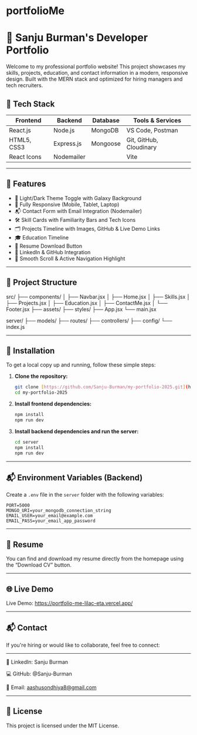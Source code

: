 # portfolioMe
# 🌌 Sanju Burman's Developer Portfolio

Welcome to my professional portfolio website! This project showcases my skills, projects, education, and contact information in a modern, responsive design. Built with the MERN stack and optimized for hiring managers and tech recruiters.

## 🚀 Tech Stack

| Frontend        | Backend         | Database  | Tools & Services       |
|-----------------|-----------------|-----------|-------------------------|
| React.js        | Node.js         | MongoDB   | VS Code, Postman       |
| HTML5, CSS3     | Express.js      | Mongoose  | Git, GitHub, Cloudinary |
| React Icons     | Nodemailer      |           | Vite                   |

---

## 📸 Features

- 🌙 Light/Dark Theme Toggle with Galaxy Background
- 📱 Fully Responsive (Mobile, Tablet, Laptop)
- 📬 Contact Form with Email Integration (Nodemailer)
- 🛠️ Skill Cards with Familiarity Bars and Tech Icons
- 🗂️ Projects Timeline with Images, GitHub & Live Demo Links
- 🎓 Education Timeline
- 📄 Resume Download Button
- 🔗 LinkedIn & GitHub Integration
- 🧭 Smooth Scroll & Active Navigation Highlight

---

## 📁 Project Structure

src/
├── components/
│ ├── Navbar.jsx
│ ├── Home.jsx
│ ├── Skills.jsx
│ ├── Projects.jsx
│ ├── Education.jsx
│ ├── ContactMe.jsx
│ └── Footer.jsx
├── assets/
├── styles/
├── App.jsx
└── main.jsx

server/
├── models/
├── routes/
├── controllers/
├── config/
└── index.js

---

## 🔧 Installation

To get a local copy up and running, follow these simple steps:

1.  **Clone the repository:**

    ```bash
    git clone [https://github.com/Sanju-Burman/my-portfolio-2025.git](https://github.com/Sanju-Burman/my-portfolio-2025.git)
    cd my-portfolio-2025
    ```

2.  **Install frontend dependencies:**

    ```bash
    npm install
    npm run dev
    ```

3.  **Install backend dependencies and run the server:**

    ```bash
    cd server
    npm install
    npm run dev
    ```

---

## 📬 Environment Variables (Backend)

Create a `.env` file in the `server` folder with the following variables:

```env
PORT=5000
MONGO_URI=your_mongodb_connection_string
EMAIL_USER=your_email@example.com
EMAIL_PASS=your_email_app_password
```
---
## 📄 Resume
You can find and download my resume directly from the homepage using the “Download CV” button.

---
## 🌐 Live Demo
Live Demo: https://portfolio-me-lilac-eta.vercel.app/

---
## 📬 Contact
If you're hiring or would like to collaborate, feel free to connect:

---
💼 LinkedIn: Sanju Burman

💻 GitHub: @Sanju-Burman

📧 Email: aashusondhiya8@gmail.com

---

## 📜 License
This project is licensed under the MIT License.
